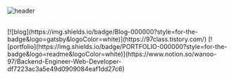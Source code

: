 
![header](https://capsule-render.vercel.app/api?type=waving&color=0:000000,100:c0c0c0&height=180&section=header&text=jiwanwoo-97%20Github%20&fontSize=30&fontColor=ffffff&fontAlignY=38&animation=twinkling)

<br/>
[![blog](https://img.shields.io/badge/Blog-000000?style=for-the-badge&logo=gatsby&logoColor=white)](https://97class.tistory.com/)
[![portfolio](https://img.shields.io/badge/PORTFOLIO-000000?style=for-the-badge&logo=readme&logoColor=white)](https://www.notion.so/wanoo-97/Backend-Engineer-Web-Developer-df7223ac3a5e49d0909084eaf1dd27c6)
